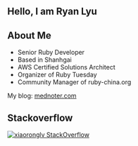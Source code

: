 ## Hello, I am Ryan Lyu

## About Me

- Senior Ruby Developer
- Based in Shanhgai
- AWS Certified Solutions Architect
- Organizer of Ruby Tuesday
- Community Manager of ruby-china.org

My blog: [mednoter.com](https://mednoter.com/)


## Stackoverflow

[![xiaoronglv StackOverflow](https://github-readme-stackoverflow.vercel.app/?userID=5117552&layout=compact)](https://stackoverflow.com/users/5117552/ryan-lyu)
